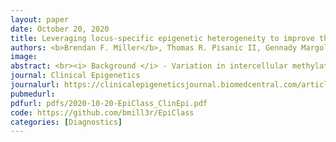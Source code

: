 ```yaml
---
layout: paper
date: October 20, 2020
title: Leveraging locus-specific epigenetic heterogeneity to improve the performance of blood-based DNA methylation biomarkers
authors: <b>Brendan F. Miller</b>, Thomas R. Pisanic II, Gennady Margolin, Hanna M. Petrykowska, Pornpat Athamanolap, Alexander Goncearenco, Akosua Osei-Tutu, Christina M. Annunziata, Tza-Huei Wang, Laura Elnitski
image:
abstract: <br><i> Background </i> - Variation in intercellular methylation patterns can complicate the use of methylation biomarkers for clinical diagnostic applications such as blood-based cancer testing. Here, we describe development and validation of a methylation density binary classification method called EpiClass (available for download at https://github.com/Elnitskilab/EpiClass) that can be used to predict and optimize the performance of methylation biomarkers, particularly in challenging, heterogeneous samples such as liquid biopsies. This approach is based upon leveraging statistical differences in single-molecule sample methylation density distributions to identify ideal thresholds for sample classification.<br><br><i> Results </i> - We developed and tested the classifier using reduced representation bisulfite sequencing (RRBS) data derived from ovarian carcinoma tissue DNA and controls. We used these data to perform in silico simulations using methylation density profiles from individual epiallelic copies of ZNF154, a genomic locus known to be recurrently methylated in numerous cancer types. From these profiles, we predicted the performance of the classifier in liquid biopsies for the detection of epithelial ovarian carcinomas (EOC). In silico analysis indicated that EpiClass could be leveraged to better identify cancer-positive liquid biopsy samples by implementing precise thresholds with respect to methylation density profiles derived from circulating cell-free DNA (cfDNA) analysis. These predictions were confirmed experimentally using DREAMing to perform digital methylation density analysis on a cohort of low volume (1-ml) plasma samples obtained from 26 EOC-positive and 41 cancer-free women. EpiClass performance was then validated in an independent cohort of 24 plasma specimens, derived from a longitudinal study of 8 EOC-positive women, and 12 plasma specimens derived from 12 healthy women, respectively, attaining a sensitivity/specificity of 91.7%/100.0%. Direct comparison of CA-125 measurements with EpiClass demonstrated that EpiClass was able to better identify EOC-positive women than standard CA-125 assessment. Finally, we used independent whole genome bisulfite sequencing (WGBS) datasets to demonstrate that EpiClass can also identify other cancer types as well or better than alternative methylation-based classifiers.
journal: Clinical Epigenetics
journalurl: https://clinicalepigeneticsjournal.biomedcentral.com/articles/10.1186/s13148-020-00939-w
pubmedurl:
pdfurl: pdfs/2020-10-20-EpiClass_ClinEpi.pdf
code: https://github.com/bmill3r/EpiClass
categories: [Diagnostics]
---
```


